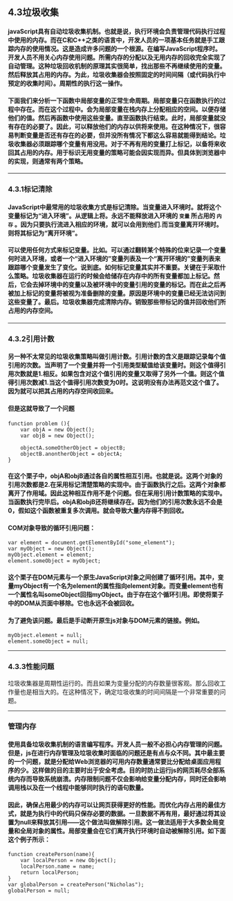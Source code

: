 ## 4.3垃圾收集
#### javaScript具有自动垃圾收集机制。也就是说，执行环境会负责管理代码执行过程中使用的内存。而在C和C++之类的语言中，开发人员的一项基本任务就是手工跟踪内存的使用情况。这是造成许多问题的一个根源。在编写JavaScript程序时。开发人员不用关心内存使用问题。所需内存的分配以及无用内存的回收完全实现了自动管理。这种垃圾回收机制的原理其实很简单，找出那些不再继续使用的变量。然后释放其占用的内存。为此，垃圾收集器会按照固定的时间间隔（或代码执行中预定的收集时间）。周期性的执行这一操作。
#### 下面我们来分析一下函数中局部变量的正常生命周期。局部变量只在函数执行的过程中存在。而在这个过程中。会为局部变量在栈内存上分配相应的空间。以便存储他们的值。然后再函数中使用这些变量。直至函数执行结束。此时，局部变量就没有存在的必要了。因此，可以释放他们的内存以供将来使用。在这种情况下，很容易判断变量是否还有存在的必要，但并没所有情况下都这么容易就能得到结论。垃圾收集器必须跟踪哪个变量有用没用。对于不再有用的变量打上标记，以备将来收回其占用的内存。用于标识无用变量的策略可能会因实现而异。但具体到浏览器中的实现，则通常有两个策略。

----

### 4.3.1标记清除
#### JavaScript中最常用的垃圾收集方式是标记清除。当变量进入环境时。就将这个变量标记为“进入环境”。从逻辑上将。永远不能释放进入环境的 `变量` 所占用的 `内存` 。因为只要执行流进入相应的环境，就可以会用到他们.而当变量离开环境时。则将其标记为“离开环境”。
#### 可以使用任何方式来标记变量。比如。可以通过翻转某个特殊的位来记录一个变量何时进入环境，或者一个“进入环境的”变量列表及一个“离开环境的”变量列表来跟踪哪个变量发生了变化。说到底。如何标记变量其实并不重要。关键在于采取什么策略。垃圾收集器在运行的时候会给储存在内存中的所有变量都加上标记。然后，它会去掉环境中的变量以及被环境中的变量引用的变量的标记。而在此之后再被加上标记的变量将被视为准备删除的变量。原因是环境中的变量已经无法访问到这些变量了。最后。垃圾收集器完成清除内存。销毁那些带标记的值并回收他们所占用的内存空间。
----
### 4.3.2引用计数
#### 另一种不太常见的垃圾收集策略叫做引用计数。引用计数的含义是跟踪记录每个值引用的次数。当声明了一个变量并将一个引用类型赋值给该变量时。则这个值得引用次数就是1.相反。如果包含对这个值引用的变量又取得了另外一个值。则这个值得引用次数减1.当这个值得引用次数变为0时。这说明没有办法再范文这个值了。因为就可以把其占用的内存空间收回来。
#### 但是这就导致了一个问题
```
function problem (){
    var objA = new Object();
    var objB = new Object();

    objectA.someOtherObject = objectB;
    objectB.anontherObject = objectA;
}
```
#### 在这个栗子中，objA和objB通过各自的属性相互引用。也就是说。这两个对象的引用次数都是2.在采用标记清楚策略的实现中。由于函数执行之后。这两个对象都离开了作用域。因此这种相互作用不是个问题。但在采用引用计数策略的实现中。当函数执行完毕后。objA和objB还将继续存在。因为他们的引用次数永远不会是0，假如这个函数被重复多次调用。就会导致大量内存得不到回收。

#### COM对象导致的循环引用问题：
```
var element = document.getElementById("some_element");
var myObject = new Object();
myObject.element = element;
element.someObject = myObject;
```
#### 这个栗子在DOM元素与一个原生JavaScript对象之间创建了循环引用。其中，变量myObject有一个名为element的属性指向element对象。而变量element也有一个属性名叫someObject回指myObject。由于存在这个循环引用。即使将栗子中的DOM从页面中移除。它也永远不会被回收。

#### 为了避免该问题。最后是手动断开原生js对象与DOM元素的链接。例如。
```
myObject.element = null;
element.someObject = null;
```

----

### 4.3.3性能问题
垃圾收集器是周期性运行的。而且如果为变量分配的内存数量很客观。那么回收工作量也是相当大的。在这种情况下，确定垃圾收集的时间间隔是一个非常重要的问题。

----
### 管理内存
#### 使用具备垃圾收集机制的语言编写程序。开发人员一般不必担心内存管理的问题。但是，js在进行内存管理及垃圾收集时面临的问题还是有点与众不同。其中最主要的一个问题，就是分配给Web浏览器的可用内存数量通常要比分配给桌面应用程序的少。这样做的目的主要时出于安全考虑。目的时防止运行js的网页耗尽全部系统内存而导致系统崩溃。内存限制问题不仅会影响给变量分配内存，同时还会影响调用栈以及在一个线程中能够同时执行的语句数量。
#### 因此，确保占用最少的内存可以让网页获得更好的性能。而优化内存占用的最佳方式，就是为执行中的代码只保存必要的数据。一旦数据不再有用，最好通过将其设置为null来释放其引用——这个做法叫做解除引用。这一做法适用于大多数全局变量和全局对象的属性。局部变量会在它们离开执行环境时自动被解除引用。如下面这个例子所示：
```
function createPerson(name){
    var localPerson = new Object();
    localPerson.name = name;
    return localPerson;
}
var globalPerson = createPerson("Nicholas");
globalPerson = null;
```

